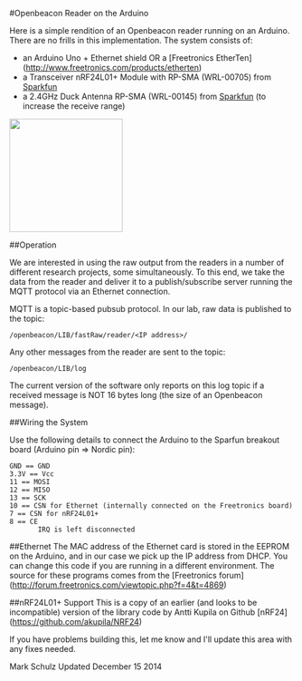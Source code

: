#Openbeacon Reader on the Arduino

Here is a simple rendition of an Openbeacon reader running on an Arduino. There are no frills in this implementation.  The system consists of:

* an Arduino Uno + Ethernet shield OR a [Freetronics EtherTen] (http://www.freetronics.com/products/etherten)
* a Transceiver nRF24L01+ Module with RP-SMA (WRL-00705) from [Sparkfun](https://www.sparkfun.com/products/705)
* a 2.4GHz Duck Antenna RP-SMA (WRL-00145) from [Sparkfun](https://www.sparkfun.com/products/145) (to increase the receive range)


<img src="http://ceit.uq.edu.au/system/files/blog/obarduinoreader.jpg" width="200px" height="200px"/>

##Operation

We are interested in using the raw output from  the readers in a number of different research projects, some simultaneously.  To this end, we take the data from the reader and deliver it to a publish/subscribe server running the MQTT protocol via an Ethernet connection. 

MQTT is a topic-based pubsub protocol.  In our lab, raw data is published to the topic:

```
/openbeacon/LIB/fastRaw/reader/<IP address>/
```

Any other messages from the reader are sent to the topic: 

```
/openbeacon/LIB/log
```
The current version of the software only reports on this log topic if a received message is NOT 16 bytes long (the size of an Openbeacon message).

##Wiring the System

Use the following details to connect the Arduino to the Sparfun breakout board (Arduino pin => Nordic pin):
```
GND == GND
3.3V == Vcc
11 == MOSI
12 == MISO
13 == SCK
10 == CSN for Ethernet (internally connected on the Freetronics board)
7 == CSN for nRF24L01+
8 == CE
       IRQ is left disconnected
```

##Ethernet
The MAC address of the Ethernet card is stored in the EEPROM on the Arduino, and in our case we pick up the IP address from DHCP.  You can change this code if you are running in a different environment. The source for these programs comes from the [Freetronics forum] (http://forum.freetronics.com/viewtopic.php?f=4&t=4869)

##nRF24L01+ Support
This is a copy of an earlier (and looks to be incompatible) version of the library code by Antti Kupila on Github [nRF24] (https://github.com/akupila/NRF24)

If you have problems building this, let me know and I'll update this area with any fixes needed.

Mark Schulz
Updated December 15 2014

